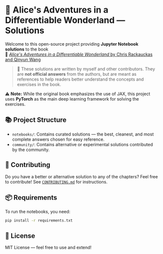 # 🐇 Alice's Adventures in a Differentiable Wonderland — Solutions

Welcome to this open-source project providing **Jupyter Notebook solutions** to the book  
📘 [*Alice's Adventures in a Differentiable Wonderland* by Chris Rackauckas and Qinyun Wang](https://www.diffwonderland.com/)  

> 🧠 These solutions are written by myself and other contributors. They are **not official answers** from the authors, but are meant as references to help readers better understand the concepts and exercises in the book.

⚠️ **Note:** While the original book emphasizes the use of JAX, this project uses **PyTorch** as the main deep learning framework for solving the exercises.


## 📚 Project Structure

- `notebooks/`: Contains curated solutions — the best, cleanest, and most complete answers chosen for easy reference.
- `community/`: Contains alternative or experimental solutions contributed by the community.


## 🤝 Contributing

Do you have a better or alternative solution to any of the chapters?
Feel free to contribute! See [`CONTRIBUTING.md`](./CONTRIBUTING.md) for instructions.


## 📦 Requirements

To run the notebooks, you need:

```bash
pip install -r requirements.txt
```


## 📜 License

MIT License — feel free to use and extend!


